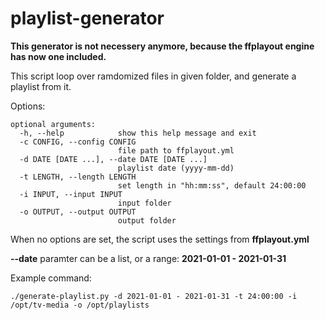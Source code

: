 # playlist-generator

**This generator is not necessery anymore, because the ffplayout engine has now one included.** 

This script loop over ramdomized files in given folder, and generate a playlist from it.


Options:

```
optional arguments:
  -h, --help            show this help message and exit
  -c CONFIG, --config CONFIG
                        file path to ffplayout.yml
  -d DATE [DATE ...], --date DATE [DATE ...]
                        playlist date (yyyy-mm-dd)
  -t LENGTH, --length LENGTH
                        set length in "hh:mm:ss", default 24:00:00
  -i INPUT, --input INPUT
                        input folder
  -o OUTPUT, --output OUTPUT
                        output folder

```

When no options are set, the script uses the settings from **ffplayout.yml**

**--date** paramter can be a list, or a range: **2021-01-01 - 2021-01-31**

Example command:

```
./generate-playlist.py -d 2021-01-01 - 2021-01-31 -t 24:00:00 -i /opt/tv-media -o /opt/playlists
```
